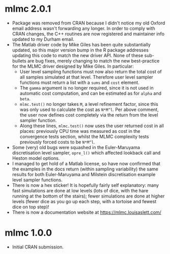 # mlmc 2.0.1

* Package was removed from CRAN because I didn't notice my old Oxford email address wasn't forwarding any longer.
  In order to comply with CRAN changes, the C++ routines are now registered and maintainer info updated to my Durham email.
* The Matlab driver code by Mike Giles has been quite substantially updated, so this major version bump in the R package addresses updating this code to match the new driver API.
  None of these sub-bullets are bug fixes, merely changing to match the new best-practice for the MLMC driver designed by Mike Giles.
  In particular:
    * User level sampling functions must now also return the total cost of all samples simulated at that level.
      Therefore user level sampler functions must return a list with a `sums` and `cost` element.
    * The `gamma` argument is no longer required, since it is not used in automatic cost computation, and can be estimated as for `alpha` and `beta`.
    * `mlmc.test()` no longer takes `M`, a level refinement factor, since this was only used to calculate the cost as `N*M^l`.
      Per above comment, the user now defines cost completely via the return from the level sampler function.
    * Along these lines, `mlmc.test()` now uses the user returned cost in all places: previously CPU time was measured as cost in the convergence tests section, whilst the MLMC complexity tests previously forced costs to be `N*M^l`.
* Some (very) old bugs were squashed in the Euler-Maruyama discretisation level sampler, `opre_l()` which affected lookback call and Heston model options.
* I managed to get hold of a Matlab license, so have now confirmed that the examples in the docs return (within sampling variability) the same results for both Euler-Maruyama and Milstein discretisation example level sampler functions.
* There is now a hex sticker!
  It is hopefully fairly self explanatory: many fast simulations are done at low levels (lots of dice, with the hare running at the bottom of the stairs); fewer simulations are done at higher levels (fewer dice as you go up each step, with a tortoise and fewest dice on top step)!
* There is now a documentation website at <https://mlmc.louisaslett.com/>

# mlmc 1.0.0

* Initial CRAN submission.
